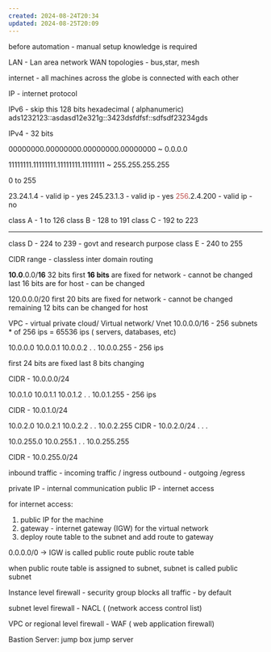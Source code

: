 ```yaml
---
created: 2024-08-24T20:34
updated: 2024-08-25T20:09
---
```


before automation - manual setup knowledge is required


LAN - Lan area network
WAN
topologies - bus,star, mesh

internet - all machines across the globe is connected with each other

IP - internet protocol




IPv6 - skip this
128 bits
hexadecimal ( alphanumeric)
ads1232123::asdasd12e321g::3423dsfdfsf::sdfsdf23234gds

IPv4 - 32 bits

00000000.00000000.00000000.00000000  ~ 0.0.0.0

11111111.11111111.11111111.11111111 ~ 255.255.255.255

0 to 255

23.24.1.4 - valid ip - yes
245.23.1.3 - valid ip - yes
<font color="#c0504d">256</font>.2.4.200 - valid ip - no

class A  - 1 to 126
class B - 128 to 191
class C - 192 to 223

--------------
class D - 224 to 239 - govt and research purpose
class E - 240 to 255




CIDR range - classless inter domain routing

**10.0**.0.0/**16**
32 bits
first **<font color="#000000">16</font> bits** are fixed for network - cannot be changed
last 16 bits are for host - can be changed


120.0.0.0/20
first 20 bits  are fixed for network - cannot be changed
remaining 12 bits can be changed for host

VPC - virtual private cloud/ Virtual network/ Vnet
10.0.0.0/16 - 256 subnets * of 256 ips = 65536 ips ( servers, databases, etc)

10.0.0.0
10.0.0.1
10.0.0.2
.
.
10.0.0.255 - 256 ips

first 24 bits are fixed
last 8 bits changing 


CIDR - 10.0.0.0/24




10.0.1.0
10.0.1.1
10.0.1.2
.
.
10.0.1.255 - 256 ips

CIDR - 10.0.1.0/24


10.0.2.0
10.0.2.1
10.0.2.2
.
.
10.0.2.255
CIDR - 10.0.2.0/24
.
.
.

10.0.255.0
10.0.255.1
.
.
10.0.255.255

CIDR - 10.0.255.0/24


inbound traffic  - incoming traffic / ingress
outbound - outgoing /egress


private IP - internal communication
public IP  - internet access

for internet access:
1. public IP for the machine
2. gateway - internet gateway (IGW) for the virtual network
3. deploy route table to the subnet and add route to gateway

0.0.0.0/0 -> IGW is called public route
public route table

when public route table is assigned to subnet, subnet is called public subnet


Instance level firewall - security group
blocks all traffic - by default


subnet level firewall - NACL ( (network access control list)

VPC or regional level firewall - WAF ( web application firewall)

Bastion Server:
jump box
jump server









